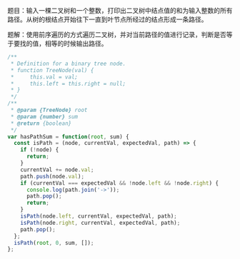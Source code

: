题目：输入一棵二叉树和一个整数，打印出二叉树中结点值的和为输入整数的所有路径。从树的根结点开始往下一直到叶节点所经过的结点形成一条路径。

题解：使用前序遍历的方式遍历二叉树，并对当前路径的值进行记录，判断是否等于要找的值，相等的时候输出路径。

```js
/**
 * Definition for a binary tree node.
 * function TreeNode(val) {
 *     this.val = val;
 *     this.left = this.right = null;
 * }
 */
/**
 * @param {TreeNode} root
 * @param {number} sum
 * @return {boolean}
 */
var hasPathSum = function(root, sum) {
  const isPath = (node, currentVal, expectedVal, path) => {
    if (!node) {
      return;
    }
    currentVal += node.val;
    path.push(node.val);
    if (currentVal === expectedVal && !node.left && !node.right) {
      console.log(path.join('->'));
      path.pop();
      return;
    }
    isPath(node.left, currentVal, expectedVal, path);
    isPath(node.right, currentVal, expectedVal, path);
    path.pop();
  };
  isPath(root, 0, sum, []);
};
```